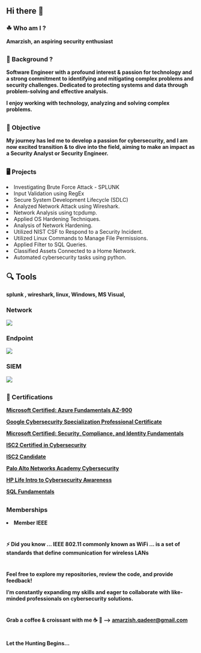 <html> 

## Hi there 👋
<h3> ☘︎  Who am I ? </h3> <b>Amarzish, an aspiring security enthusiast </b>

## <h3> 💬  Background ? </h3> 

<b>Software Engineer with a profound interest & passion for technology and a strong commitment to identifying and mitigating complex problems and security challenges. Dedicated to protecting systems and data through problem-solving and effective analysis. </b>

<b>I enjoy working with technology, analyzing and solving complex problems.</b>

## <h3> 🧮  Objective </h3>

<b> My journey has led me to develop a passion for cybersecurity, and I am now excited transition & to dive into the field, aiming to make an impact as a Security Analyst or Security Engineer. </b> 

## <h3> 🖥  Projects</h3>

<li> Investigating Brute Force Attack - SPLUNK </li>
<li> Input Validation using RegEx </li>
<li> Secure System Development Lifecycle (SDLC) </li>
<li> Analyzed Network Attack using Wireshark. </li>
<li> Network Analysis using tcpdump. </li>
<li>Applied OS Hardening Techniques. </li>
<li> Analysis of Network Hardening.  </li>
<li> Utilized NIST CSF to Respond to a Security Incident. </li>
<li> Utilized Linux Commands to Manage File Permissions. </li>
<li> Applied Filter to SQL Queries. </li>
<li> Classified Assets Connected to a Home Network. </li>
<li> Automated cybersecurity tasks using python. </li>

## 🔍 Tools
<b> splunk , wireshark, linux, Windows, MS Visual, 

### Network
<div>
    <img src="https://img.shields.io/badge/-Wireshark-1679A7?&style=for-the-badge&logo=Wireshark&logoColor=white" />
</div>

### Endpoint
<div>
    <img src="https://img.shields.io/badge/-Microsoft_Defender_for_Endpoint-00A4EF?&style=for-the-badge&logo=Microsoft&logoColor=white" />
</div>

### SIEM
<div>
    <img src="https://img.shields.io/badge/-Splunk-000000?&style=for-the-badge&logo=Splunk&logoColor=white" />
</div>



## <h3>📃 Certifications</h3>

<a href="https://learn.microsoft.com/en-us/users/amarzishqadeer-1946/credentials/b774234d3f063ea5?ref=https%3A%2F%2Fwww.linkedin.com%2Fin%2Famarzish-qadeer%2F">Microsoft Certified: Azure Fundamentals AZ-900</a>

<a href="https://coursera.org/share/4ee67cda0da733833dad4d10f2a61e42">Google Cybersecurity Specialization Professional Certificate </a>

<a href="https://coursera.org/share/4ee67cda0da733833dad4d10f2a61e42">Microsoft Certified: Security, Compliance, and Identity Fundamentals</a>

<a href="https://github.com/AmarzishQadeer/AmarzishQadeer/blob/main/ISC2%20CC%20certificate.pdf">ISC2 Certified in Cybersecurity</a>

<a href="https://www.credly.com/badges/8800adc0-118c-483a-b552-4bf2aa4c1e95/public_url">ISC2 Candidate</a>

<a href="https://www.coursera.org/account/accomplishments/verify/CVBQAF4LU6LH">Palo Alto Networks Academy Cybersecurity</a>

<a href="https://www.life-global.org/certificate/e24e3ee0-a7c3-4b8d-84ee-fa2da8f0f59d">HP Life Intro to Cybersecurity Awareness</a>

<a href="https://www.sololearn.com/Certificate/CT-NNTE9RML/pdf">SQL Fundamentals</a>


## <h3> Memberships</h3>

<li> Member IEEE </li>

#
⚡ Did you know ... IEEE 802.11 commonly known as WiFi ... is a set of standards that define communication for wireless LANs

#
Feel free to explore my repositories, review the code, and provide feedback! 

I’m constantly expanding my skills and eager to collaborate with like-minded professionals on cybersecurity solutions.
#
Grab a coffee & croissant with me ☕️ 🥐  -->  amarzish.qadeer@gmail.com 

#

Let the Hunting Begins... 

</html>


<!--
**AmarzishQadeer/AmarzishQadeer** is a ✨ _special_ ✨ repository because its `README.md` (this file) appears on your GitHub profile.

Linux Wizard
Here are some ideas to get you started:

- 🔭 I’m currently working on ...
- 🌱 I’m currently learning ...
- 👯 I’m looking to collaborate on ...
- 🤔 I’m looking for help with ...
- 💬 Ask me about ...
- 📫 How to reach me: ...
- 😄 Pronouns: ...
- ⚡ Fun fact: ...

⏳ 📚 🔖 📌 🔗 📝 🔍 🧮 ☃︎ ☄︎ ☘︎ ⚛︎ ✿ ✦ 💡
-->
